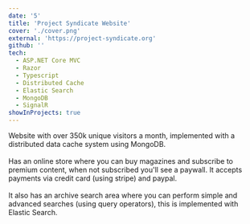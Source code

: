 ```yaml
---
date: '5'
title: 'Project Syndicate Website'
cover: './cover.png'
external: 'https://project-syndicate.org'
github: ''
tech:
  - ASP.NET Core MVC
  - Razor
  - Typescript
  - Distributed Cache
  - Elastic Search
  - MongoDB
  - SignalR
showInProjects: true
---
```


Website with over 350k unique visitors a month, implemented with a distributed data cache system using MongoDB.
<br/><br/>
Has an online store where you can buy magazines and subscribe to premium content, when not subscribed you'll see a paywall. It accepts payments via credit card (using stripe) and paypal.
<br/><br/>
It also has an archive search area where you can perform simple and advanced searches (using query operators), this is implemented with Elastic Search.
